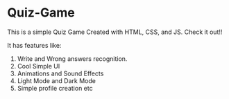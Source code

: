 # Quiz-Game
This is a simple Quiz Game Created with HTML, CSS, and JS. Check it out!!

It has features like:

1. Write and Wrong answers recognition.
2. Cool Simple UI
3. Animations and Sound Effects
4. Light Mode and Dark Mode
5. Simple profile creation
etc
